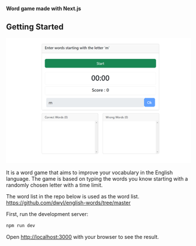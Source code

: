 **Word game made with Next.js**

## Getting Started

![Alt text](public/screenshot-1.png)

It is a word game that aims to improve your vocabulary in the English language.
The game is based on typing the words you know starting with a randomly chosen letter with a time limit.

The word list in the repo below is used as the word list.
https://github.com/dwyl/english-words/tree/master

First, run the development server:

```bash
npm run dev
```

Open [http://localhost:3000](http://localhost:3000) with your browser to see the result.